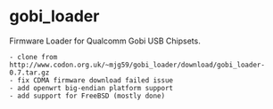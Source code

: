 gobi_loader
===========

Firmware Loader for Qualcomm Gobi USB Chipsets.

	- clone from http://www.codon.org.uk/~mjg59/gobi_loader/download/gobi_loader-0.7.tar.gz
	- fix CDMA firmware download failed issue
	- add openwrt big-endian platform support
    - add support for FreeBSD (mostly done)
